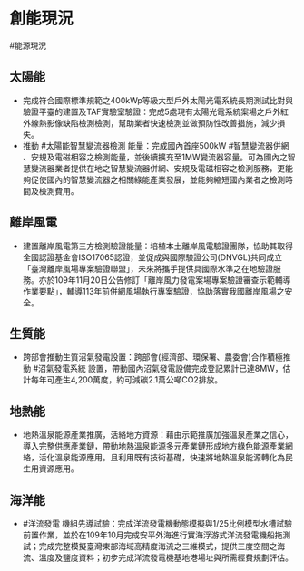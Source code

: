# 創能現況
#能源現況
## 太陽能
- 完成符合國際標準規範之400kWp等級大型戶外太陽光電系統長期測試比對與驗證平臺的建置及TAF實驗室驗證：完成5處現有太陽光電系統案場之戶外紅外線熱影像缺陷檢測檢測，幫助業者快速檢測並做預防性改善措施，減少損失。
- 推動 #太陽能智慧變流器檢測 能量：完成國內首座500kW #智慧變流器併網 、安規及電磁相容之檢測能量，並後續擴充至1MW變流器容量。可為國內之智慧變流器業者提供在地之智慧變流器併網、安規及電磁相容之檢測服務，更能夠促使國內的智慧變流器之相關綠能產業發展，並能夠縮短國內業者之檢測時間及檢測費用。
## 離岸風電
- 建置離岸風電第三方檢測驗證能量：培植本土離岸風電驗證團隊，協助其取得全國認證基金會ISO17065認證，並促成與國際驗證公司(DNVGL)共同成立「臺灣離岸風場專案驗證聯盟」，未來將攜手提供具國際水準之在地驗證服務。亦於109年11月20日公告修訂「離岸風力發電案場專案驗證審查示範輔導作業要點」，輔導113年前併網風場執行專案驗證，協助落實我國離岸風場之安全。
## 生質能
- 跨部會推動生質沼氣發電設置：跨部會(經濟部、環保署、農委會)合作積極推動 #沼氣發電系統 設置，帶動國內沼氣發電設備完成登記累計已達8MW，估計每年可產生4,200萬度，約可減碳2.1萬公噸CO2排放。
## 地熱能
- 地熱溫泉能源產業推廣，活絡地方資源：藉由示範推廣加強溫泉產業之信心，導入完整供應產業鏈，帶動地熱溫泉能源多元產業鏈形成地方綠色能源產業網絡，活化溫泉能源應用。且利用既有技術基礎，快速將地熱溫泉能源轉化為民生用資源應用。
## 海洋能
- #洋流發電 機組先導試驗：完成洋流發電機動態模擬與1/25比例模型水槽試驗前置作業，並於在109年10月完成安平外海進行實海浮游式洋流發電機船拖測試；完成完整模擬臺灣東部海域高精度海流之三維模式，提供三度空間之海流、溫度及鹽度資料；初步完成洋流發電機基地港場址與所需經費規劃評估。